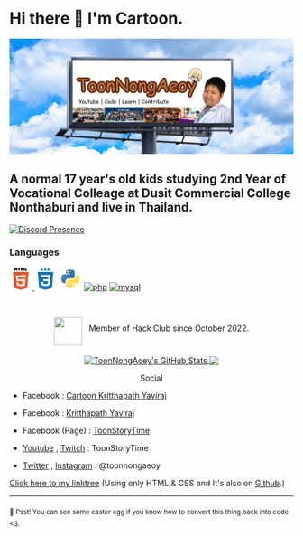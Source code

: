   # Hi there 👋 I'm Cartoon.

![Meme from Azure & Python Dev Day.](https://github.com/toonnongaeoy/toonnongaeoy/raw/main/pictures/PyAzureBanner.png)

## A normal 17 year's old kids studying 2nd Year of Vocational Colleage at Dusit Commercial College Nonthaburi and live in Thailand.

[![Discord Presence](https://lanyard.cnrad.dev/api/409324079326167043)](https://discord.com/users/409324079326167043)

### Languages 
<a href="https://www.w3.org/html/" target="_blank" rel="noreferrer"> <img src="https://raw.githubusercontent.com/devicons/devicon/master/icons/html5/html5-original-wordmark.svg" alt="html5" width="40" height="40"/> </a>  <img src="https://raw.githubusercontent.com/devicons/devicon/master/icons/css3/css3-plain-wordmark.svg" alt="css3" width="40" height="40"/> </a> <a href="https://nodejs.org" target="_blank" rel="noreferrer">
<a href="https://www.python.org" target="_blank" rel="noreferrer"><img src="https://raw.githubusercontent.com/devicons/devicon/master/icons/python/python-original.svg" alt="python" width="40" height="40"/></a>
<a href="https://www.php.net" target="_blank" rel="noreferrer"><img src="https://www.php.net/images/logos/new-php-logo.svg" alt="php" width="40" height="40"/></a>
<a href="https://www.mysql.com/" target="_blank" rel="noreferrer"><img src="https://www.mysql.com/common/logos/logo-mysql-170x115.png" alt="mysql" width="40" height="27"/></a>
</p>
<br>
<p align="center">
<img src="https://assets.hackclub.com/icon-rounded.svg" align="middle" width="50" height="50">&nbsp;&nbsp; Member of Hack Club since October 2022.</img>
<br>
<br>
<a href="https://github.com/toonnongaeoy">
  <img align="center" src="https://github-stats.toonstorytime.me/api?username=toonnongaeoy&theme=rose_pine" alt="ToonNongAoey's GitHub Stats" height="230"/>
</a><a href="https://github.com/toonnongaeoy">
  <img align="center" src="https://github-stats.toonstorytime.me/api/top-langs/?username=toonnongaeoy&theme=rose_pine" height="230"/>
</a>
<br>

</p>
<p align="center"> 
Social
<p align="center"> 

- Facebook : <a href="https://fb.com/toonnongaeoy">Cartoon Kritthapath Yaviraj</a>

- Facebook : <a href="https://fb.com/kritthapath.yaviraj">Kritthapath Yaviraj</a>

- Facebook (Page) : <a href="https://fb.com/toonstorytime">ToonStoryTime</a>

- <a href="https://youtube.com/@toonstorytime">Youtube</a> , <a href="https://twitch.tv/toonstorytime">Twitch</a> : ToonStoryTime

- <a href="https://twitter.com/toonnongaeoy">Twitter</a> , <a href="https://instagram.com/toonnongaeoy">Instagram</a> : @toonnongaeoy

<a href="https://tree.toonstorytime.me">Click here to my linktree</a> (Using only HTML & CSS and It's also on <a href="https://github.com/toonnongaeoy/my-linktree">Github</a>.)
</p>

---
 
<sub>🤫 Psst! You can see some easter egg if you know how to convert this thing back into code <3.</sub>

<!---
Credit and Inspired by Nattawatt Hongthong (https://github.com/RealNattawattHongthong) and ChokunPlayZ (https://github.com/ChokunPlayZ).
And also, There are some PGP Signed Notes here. You can try to verify it yourself in your computer and Online at https://pgptool.org/

I also include public key for you, So try it.
-->
